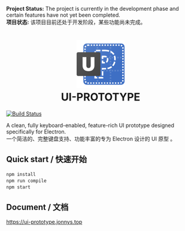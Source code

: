 **Project Status:** The project is currently in the development phase and certain features have not yet been completed.  
**项目状态:** 该项目目前还处于开发阶段，某些功能尚未完成。

<h1 align="center">
  <a href="https://ui-prototype.jonnys.top"><img src="./resources/linux/ui-prototype.svg" alt="UI-PROTOTYPE" height="128"></a>
  <br>
  UI-PROTOTYPE
  <br>
</h1>

[![Build Status](https://github.com/JonnyJong/UI-PROTOTYPE/workflows/Tests/badge.svg)](https://github.com/JonnyJong/UI-PROTOTYPE/actions)

A clean, fully keyboard-enabled, feature-rich UI prototype designed specifically for Electron.  
一个简洁的、完整键盘支持、功能丰富的专为 Electron 设计的 UI 原型 。

## Quick start / 快速开始
```sh
npm install
npm run compile
npm start
```

## Document / 文档
https://ui-prototype.jonnys.top
